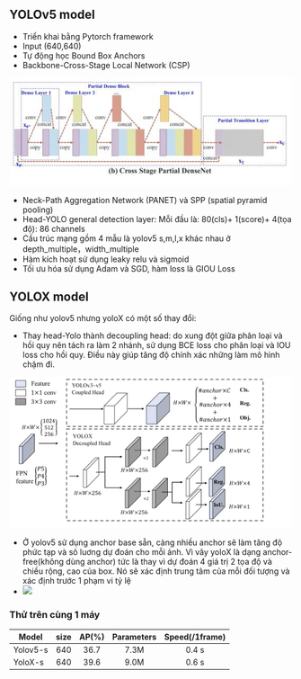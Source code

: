 ## YOLOv5 model
- Triển khai bằng Pytorch framework
- Input (640,640)
- Tự động học Bound Box Anchors
- Backbone-Cross-Stage Local Network (CSP)
<img src="week1/csp.png" >

- Neck-Path Aggregation Network (PANET) và SPP (spatial pyramid pooling)
- Head-YOLO general detection layer: Mỗi đầu là: 80(cls)+ 1(score)+ 4(tọa độ): 86 channels
- Cấu trúc mạng gồm 4 mẫu là yolov5 s,m,l,x khác nhau ở depth_multiple，width_multiple
- Hàm kích hoạt sử dụng leaky relu và sigmoid
- Tối ưu hóa sử dụng Adam và SGD, hàm loss là GIOU Loss

## YOLOX model
Giống như yolov5 nhưng yoloX có một số thay đổi:
- Thay head-Yolo thành decoupling head: do xung đột giữa phân loại và hồi quy nên tách ra làm 2 nhánh, sử dụng BCE loss cho phân loại và IOU loss cho hồi quy. Điều này giúp tăng độ chính xác những làm mô hình chậm đi.
<img src="week1/Screenshot from 2021-07-28 14-20-19.png">

- Ở yolov5 sử dụng anchor base sẵn, càng nhiều anchor sẽ làm tăng độ phức tạp và sô luơng dự đoán cho mỗi ảnh. Vì vây yoloX là dạng anchor-free(không dùng anchor) tức là thay vì dự đoán 4 giá trị 2 tọa độ và chiều rộng, cao của box. Nó sẽ xác định trung tâm của mỗi đối tượng và xác định trước 1 phạm vi tỷ lệ
- <img src="week1/Screenshot from 2021-07-28 14-20-48.png">
### Thử trên cùng 1 máy
|Model |size |AP(%) | Parameters | Speed(/1frame)|
| ------    |:---:     |:---:  | :---: | :----: |
|Yolov5-s    |640  | 36.7 | 7.3M      |0.4 s     |
|YoloX-s   |640  | 39.6      |9.0M     |0.6 s |
